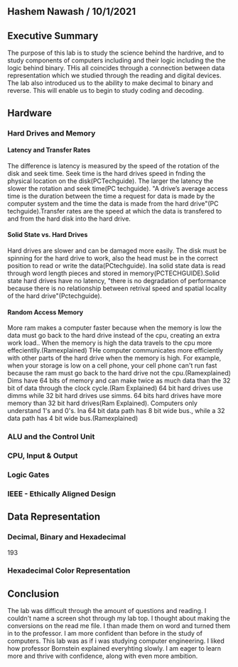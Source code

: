 ## Hashem Nawash / 10/1/2021

## Executive Summary 
The purpose of this lab is to study the science behind the hardrive, and to study components of computers including and their logic including the the logic behind binary. THis all coincides through a connection between data representation which we studied through the reading and digital devices. The lab also introduced us to the ability to make decimal to binary and reverse. 
This will enable us to begin to study coding and decoding. 

## Hardware
### Hard Drives and Memory
#### Latency and Transfer Rates 
The difference is latency is measured by the speed of the rotation of the disk and seek time. Seek time is the hard drives speed in fnding the physical location on the disk(PCTechguide). The larger the latency the slower the rotation and seek time(PC techguide). "A drive’s average access time is the duration  between the time a request for data is made by the computer system and the time the data is made from the hard  drive"(PC techguide).Transfer rates are the speed at which the data is transfered to and from the hard disk into the hard drive. 
#### Solid State vs. Hard Drives 
Hard drives are slower and can be damaged more easily. The disk must be spinning for the hard drive to work, also the head must be in the correct position to read or write the data(PCtechguide). Ina solid state data is read through word length pieces and stored in memory(PCTECHGUIDE).Solid state hard drives have no latency, "there is no degradation of performance because there is no relationship between retrival speed and spatial locality of the hard drive"(Pctechguide).
#### Random Access Memory 
  More ram makes a computer faster because when the memory is low the data must go back to the hard drive instead of the cpu, creating an extra work load.. When the memory is high the data travels to the cpu more effecientlly.(Ramexplained) THe  computer communicates more efficiently with other parts of the hard drive when the memory is high. For example, when your storage is low on a cell phone, your cell phone can't run fast because the ram must go back to the hard drive not the cpu.(Ramexplained) Dims have 64 bits of memory and can make twice as much data than the 32 bit of data through the clock cycle.(Ram Explained) 64 bit hard drives use dimms while 32 bit hard drives use simms. 64 bits hard drives have more memory than 32 bit hard drives(Ram Explained). Computers only understand 1's and 0's. Ina 64 bit data path has 8 bit wide bus., while a 32 data path has 4 bit wide bus.(Ramexplained)   

### ALU and the Control Unit

  
### CPU, Input & Output
### Logic Gates 
### IEEE - Ethically Aligned Design

## Data Representation
### Decimal, Binary and Hexadecimal
193 


### Hexadecimal Color Representation

## Conclusion
 The lab was difficult through the amount of questions and reading. I couldn't name a screen shot through my lab top. I thought about making the conversions on the read me file. I than made them on word and turned them in to the professor. I am more confident than before in the study of computers. This lab was as if i was studying computer engineering. I liked how professor Bornstein explained everyhting slowly. I am eager to learn more and thrive with confidence, along with even more ambition. 
